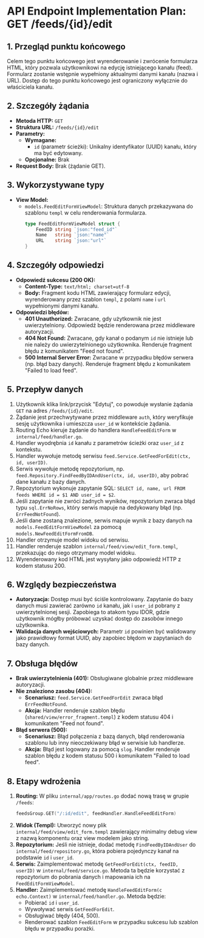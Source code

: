 # API Endpoint Implementation Plan: GET /feeds/{id}/edit

## 1. Przegląd punktu końcowego

Celem tego punktu końcowego jest wyrenderowanie i zwrócenie formularza HTML, który pozwala użytkownikowi na edycję istniejącego kanału (feed). Formularz zostanie wstępnie wypełniony aktualnymi danymi kanału (nazwa i URL). Dostęp do tego punktu końcowego jest ograniczony wyłącznie do właściciela kanału.

## 2. Szczegóły żądania

- **Metoda HTTP:** `GET`
- **Struktura URL:** `/feeds/{id}/edit`
- **Parametry:**
  - **Wymagane:**
    - `id` (parametr ścieżki): Unikalny identyfikator (UUID) kanału, który ma być edytowany.
  - **Opcjonalne:** Brak
- **Request Body:** Brak (żądanie GET).

## 3. Wykorzystywane typy

- **View Model:**
  - `models.FeedEditFormViewModel`: Struktura danych przekazywana do szablonu `templ` w celu renderowania formularza.
    ```go
    type FeedEditFormViewModel struct {
        FeedID string `json:"feed_id"`
        Name   string `json:"name"`
        URL    string `json:"url"`
    }
    ```

## 4. Szczegóły odpowiedzi

- **Odpowiedź sukcesu (200 OK):**
  - **Content-Type:** `text/html; charset=utf-8`
  - **Body:** Fragment kodu HTML zawierający formularz edycji, wyrenderowany przez szablon `templ`, z polami `name` i `url` wypełnionymi danymi kanału.
- **Odpowiedzi błędów:**
  - **401 Unauthorized:** Zwracane, gdy użytkownik nie jest uwierzytelniony. Odpowiedź będzie renderowana przez middleware autoryzacji.
  - **404 Not Found:** Zwracane, gdy kanał o podanym `id` nie istnieje lub nie należy do uwierzytelnionego użytkownika. Renderuje fragment błędu z komunikatem "Feed not found".
  - **500 Internal Server Error:** Zwracane w przypadku błędów serwera (np. błąd bazy danych). Renderuje fragment błędu z komunikatem "Failed to load feed".

## 5. Przepływ danych

1. Użytkownik klika link/przycisk "Edytuj", co powoduje wysłanie żądania `GET` na adres `/feeds/{id}/edit`.
2. Żądanie jest przechwytywane przez middleware `auth`, który weryfikuje sesję użytkownika i umieszcza `user_id` w kontekście żądania.
3. Routing Echo kieruje żądanie do handlera `HandleFeedEditForm` w `internal/feed/handler.go`.
4. Handler wyodrębnia `id` kanału z parametrów ścieżki oraz `user_id` z kontekstu.
5. Handler wywołuje metodę serwisu `feed.Service.GetFeedForEdit(ctx, id, userID)`.
6. Serwis wywołuje metodę repozytorium, np. `feed.Repository.FindFeedByIDAndUser(ctx, id, userID)`, aby pobrać dane kanału z bazy danych.
7. Repozytorium wykonuje zapytanie SQL: `SELECT id, name, url FROM feeds WHERE id = $1 AND user_id = $2`.
8. Jeśli zapytanie nie zwróci żadnych wyników, repozytorium zwraca błąd typu `sql.ErrNoRows`, który serwis mapuje na dedykowany błąd (np. `ErrFeedNotFound`).
9. Jeśli dane zostaną znalezione, serwis mapuje wynik z bazy danych na `models.FeedEditFormViewModel` za pomocą `models.NewFeedEditFormFromDB`.
10. Handler otrzymuje model widoku od serwisu.
11. Handler renderuje szablon `internal/feed/view/edit_form.templ`, przekazując do niego otrzymany model widoku.
12. Wyrenderowany kod HTML jest wysyłany jako odpowiedź HTTP z kodem statusu 200.

## 6. Względy bezpieczeństwa

- **Autoryzacja:** Dostęp musi być ściśle kontrolowany. Zapytanie do bazy danych musi zawierać zarówno `id` kanału, jak i `user_id` pobrany z uwierzytelnionej sesji. Zapobiega to atakom typu IDOR, gdzie użytkownik mógłby próbować uzyskać dostęp do zasobów innego użytkownika.
- **Walidacja danych wejściowych:** Parametr `id` powinien być walidowany jako prawidłowy format UUID, aby zapobiec błędom w zapytaniach do bazy danych.

## 7. Obsługa błędów

- **Brak uwierzytelnienia (401):** Obsługiwane globalnie przez middleware autoryzacji.
- **Nie znaleziono zasobu (404):**
  - **Scenariusz:** `feed.Service.GetFeedForEdit` zwraca błąd `ErrFeedNotFound`.
  - **Akcja:** Handler renderuje szablon błędu (`shared/view/error_fragment.templ`) z kodem statusu 404 i komunikatem "Feed not found".
- **Błąd serwera (500):**
  - **Scenariusz:** Błąd połączenia z bazą danych, błąd renderowania szablonu lub inny nieoczekiwany błąd w serwisie lub handlerze.
  - **Akcja:** Błąd jest logowany za pomocą `slog`. Handler renderuje szablon błędu z kodem statusu 500 i komunikatem "Failed to load feed".

## 8. Etapy wdrożenia

1. **Routing:** W pliku `internal/app/routes.go` dodać nową trasę w grupie `/feeds`:
   ```go
   feedsGroup.GET("/:id/edit", feedHandler.HandleFeedEditForm)
   ```
2. **Widok (Templ):** Utworzyć nowy plik `internal/feed/view/edit_form.templ` zawierający minimalny debug view z nazwą komponentu oraz view modelem jako string.
3. **Repozytorium:** Jeśli nie istnieje, dodać metodę `FindFeedByIDAndUser` do `internal/feed/repository.go`, która pobiera pojedynczy kanał na podstawie `id` i `user_id`.
4. **Serwis:** Zaimplementować metodę `GetFeedForEdit(ctx, feedID, userID)` w `internal/feed/service.go`. Metoda ta będzie korzystać z repozytorium do pobrania danych i mapowania ich na `FeedEditFormViewModel`.
5. **Handler:** Zaimplementować metodę `HandleFeedEditForm(c echo.Context)` w `internal/feed/handler.go`. Metoda będzie:
   - Pobierać `id` i `user_id`.
   - Wywoływać serwis `GetFeedForEdit`.
   - Obsługiwać błędy (404, 500).
   - Renderować szablon `FeedEditForm` w przypadku sukcesu lub szablon błędu w przypadku porażki.
